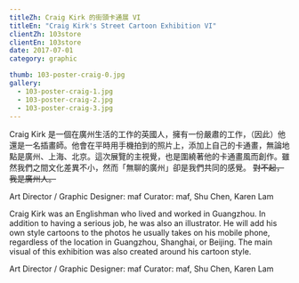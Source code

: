 ```yaml
---
titleZh: Craig Kirk 的街頭卡通展 VI
titleEn: "Craig Kirk's Street Cartoon Exhibition VI"
clientZh: 103store
clientEn: 103store
date: 2017-07-01
category: graphic

thumb: 103-poster-craig-0.jpg
gallery:
  - 103-poster-craig-1.jpg
  - 103-poster-craig-2.jpg
  - 103-poster-craig-3.jpg
---
```


Craig Kirk 是一個在廣州生活的工作的英國人，擁有一份嚴肅的工作，（因此）他還是一名插畫師。他會在平時用手機拍到的照片上，添加上自己的卡通畫，無論地點是廣州、上海、北京。這次展覽的主視覺，也是圍繞著他的卡通畫風而創作。雖然我們之間文化差異不小，然而「無聊的廣州」卻是我們共同的感覺。 ~~對不起，我是廣州人。~~

Art Director / Graphic Designer: maf
Curator: maf, Shu Chen, Karen Lam

<!-- lang -->

Craig Kirk was an Englishman who lived and worked in Guangzhou. In addition to having a serious job, he was also an illustrator. He will add his own style cartoons to the photos he usually takes on his mobile phone, regardless of the location in Guangzhou, Shanghai, or Beijing. The main visual of this exhibition was also created around his cartoon style.

Art Director / Graphic Designer: maf
Curator: maf, Shu Chen, Karen Lam
